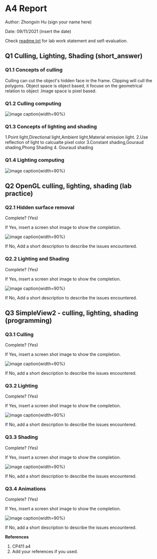 # A4 Report

Author: Zhongxin Hu (sign your name here)

Date: 09/11/2021   (insert the date)

Check [readme.txt](readme.txt) for lab work statement and self-evaluation. 

## Q1 Culling, Lighting, Shading (short_answer)
	
### Q1.1 Concepts of culling
Culling can cut the object's hidden face in the frame. Clipping will cull the polygons.
Object space is object based, it focuse on the geometrical relation to object .Image space is pixel based. 

### Q1.2 Culling computing


![image caption](images/1.2.png){width=90%}


### Q1.3 Concepts of lighting and shading

 1.Point light,Directional light,Ambient light,Material emission light.
 2.Use reflection of light to calcualte pixel color
 3.Constant shading,Gouraud shading,Phong Shading 
 4. Gouraud shading

### Q1.4 Lighting computing


![image caption](images/1.4.png){width=90%}

## Q2 OpenGL culling, lighting, shading (lab practice)
	
### Q2.1 Hidden surface removal
 
Complete? (Yes) 

If Yes, insert a screen shot image to show the completion.

![image caption](images/2.1.png){width=90%}

If No,  Add a short description to describe the issues encountered.

### Q2.2 Lighting and Shading
 
Complete? (Yes) 

If Yes, insert a screen shot image to show the completion.

![image caption](images/2.2.png){width=90%}

If No,  Add a short description to describe the issues encountered.



## Q3 SimpleView2 - culling, lighting, shading (programming)
	
### Q3.1 Culling
 

Complete? (Yes) 

If Yes, insert a screen shot image to show the completion.

![image caption](images/3.1.png){width=90%}

If No, add a short description to describe the issues encountered.



### Q3.2 Lighting
 

Complete? (Yes) 

If Yes, insert a screen shot image to show the completion.

![image caption](images/3.2.png){width=90%}

If No, add a short description to describe the issues encountered.



### Q3.3 Shading
 

Complete? (Yes) 

If Yes, insert a screen shot image to show the completion.

![image caption](images/3.3.png){width=90%}

If No, add a short description to describe the issues encountered.



### Q3.4 Animations
 

Complete? (Yes) 

If Yes, insert a screen shot image to show the completion.

![image caption](images/3.4.png){width=90%}

If No, add a short description to describe the issues encountered.






**References**

1. CP411 a4
2. Add your references if you used. 
